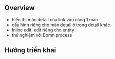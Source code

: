 ## Overview

- hiển thị màn detail của link vào cùng 1 màn
- cấu hình riêng cho màn detail ở trong detail khác
- Inline edit, edit riêng cho entity
- thử nghiệm với Bpmn process

## Hướng triển khai